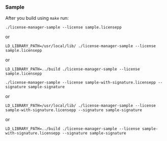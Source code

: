 ### Sample

After you build using `make` run:

```
./license-manager-sample --license sample.licensepp
```
or
```
LD_LIBRARY_PATH=/usr/local/lib/ ./license-manager-sample --license sample.licensepp
```
or
```
LD_LIBRARY_PATH=../build ./license-manager-sample --license sample.licensepp
```

```
./license-manager-sample --license sample-with-signature.licensepp --signature sample-signature
```
or
```
LD_LIBRARY_PATH=/usr/local/lib/ ./license-manager-sample --license sample-with-signature.licensepp --signature sample-signature
```
or
```
LD_LIBRARY_PATH=../build ./license-manager-sample --license sample-with-signature.licensepp --signature sample-signature
```
